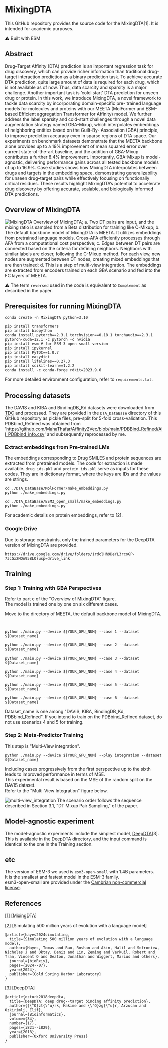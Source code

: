 # MixingDTA
This GitHub repository provides the source code for the MixingDTA[1]. It is intended for academic purposes.

⚠️ Built with ESM

## Abstract

Drug–Target Affinity (DTA) prediction is an important regression task for drug discovery, which can provide richer
information than traditional drug-target interaction prediction as a binary prediction task. To achieve accurate DTA
prediction, quite large amount of data is required for each drug, which is not available as of now. Thus, data scarcity
and sparsity is a major challenge. Another important task is ‘cold-start’ DTA prediction for unseen drug or protein. In
this work, we introduce MixingDTA, a novel framework to tackle data scarcity by incorporating domain-specific pre-
trained language models for molecules and proteins with our MEETA (MolFormer and ESM-based Efficient aggregation
Transformer for Affinity) model. We further address the label sparsity and cold-start challenges through a novel data
augmentation strategy named GBA-Mixup, which interpolates embeddings of neighboring entities based on the Guilt-By-
Association (GBA) principle, to improve prediction accuracy even in sparse regions of DTA space. Our experiments on
benchmark datasets demonstrate that the MEETA backbone alone provides up to a 19% improvement of mean squared
error over current state-of-the-art baseline, and the addition of GBA-Mixup contributes a further 8.4% improvement.
Importantly, GBA-Mixup is model-agnostic, delivering performance gains across all tested backbone models of up to
16.9%. Case studies shows how MixingDTA interpolates between drugs and targets in the embedding space, demonstrating
generalizability for unseen drug–target pairs while effectively focusing on functionally critical residues. These results
highlight MixingDTA’s potential to accelerate drug discovery by offering accurate, scalable, and biologically informed
DTA predictions. 


## Overview of MixingDTA

![MixingDTA](./imgs/MixingDTA.png)
Overview of MixingDTA; a. Two DT pairs are input, and the mixing ratio is sampled from a Beta distribution for training like C-Mixup; b. The default backbone model of MixingDTA is MEETA. It utilizes embeddings from pretrained language models. Cross-AFA efficiently processes through AFA from a computational cost perspective; c. Edges between DT pairs are connected based on the criteria for defining neighbors. Neighbors with similar labels are closer, following the C-Mixup method. For each view, new nodes are augmented between DT nodes, creating mixed embeddings that are then trained; d. This is a step of multi-view integration. The embeddings are extracted from encoders trained on each GBA scenario and fed into the FC layers of MEETA.

⚠️ The term `reversed` used in the code is equivalent to `Complement` as described in the paper.
 

## Prerequisites for running MixingDTA

```
conda create -n MixingDTA python=3.10

pip install transformers
pip install biopython
conda install pytorch==2.3.1 torchvision==0.18.1 torchaudio==2.3.1 pytorch-cuda=12.1 -c pytorch -c nvidia
pip install esm # for ESM-3 open small version
pip install ipykernel
pip install PyTDC==1.0.7
pip install easydict
pip install lifelines==0.27.3
pip install scikit-learn==1.2.2
conda install -c conda-forge rdkit=2023.9.6
```

For more detailed environment configuration, refer to `requirements.txt`.

## Processing datasets

The DAVIS and KIBA and BindingDB_Kd datasets were downloaded from [TDC](https://tdcommons.ai/multi_pred_tasks/dti) and processed. They are provided in the `DTA_DataBase` directory of this GitHub repository as pickle files, pre-split for 5-fold cross-validation.
This PDBbind_Refined was obtained from 'https://github.com/MahaThafar/Affinity2Vec/blob/main/PDBBind_Refined/All_PDBbind_info.csv' and subsequently reprocessed by me.



### Extract embeddings from Pre-trained LMs
The embeddings corresponding to Drug SMILES and protein sequences are extracted from pretrained models. The code for extraction is made available. `drug_ids.pkl` and `protein_ids.pkl` serve as inputs for these codes. They are in dictionary format, where the keys are IDs and the values are strings.

```
cd ./DTA_DataBase/MolFormer/make_embeddings.py
python ./make_embeddings.py

cd ./DTA_DataBase/ESM3_open_small/make_embeddings.py
python ./make_embeddings.py

```

For academic details on protein embeddings, refer to [2].

### Google Drive

Due to storage constraints, only the trained parameters for the DeepDTA version of MixingDTA are provided.

```
https://drive.google.com/drive/folders/1rdclHh9DeYL3rcoGP-73cGx2MOn95BLO?usp=drive_link
```


## Training

### Step 1: Training with GBA Perspectives
Refer to part c of the "Overview of MixingDTA" figure.  
The model is trained one by one on six different cases.  

Move to the directory of MEETA, the default backbone model of MixingDTA.
```


python ./main.py --device ${YOUR_GPU_NUM} --case 1 --dataset ${Dataset_name}

python ./main.py --device ${YOUR_GPU_NUM} --case 2 --dataset ${Dataset_name}

python ./main.py --device ${YOUR_GPU_NUM} --case 3 --dataset ${Dataset_name}

python ./main.py --device ${YOUR_GPU_NUM} --case 4 --dataset ${Dataset_name}

python ./main.py --device ${YOUR_GPU_NUM} --case 5 --dataset ${Dataset_name}

python ./main.py --device ${YOUR_GPU_NUM} --case 6 --dataset ${Dataset_name}

```

Dataset_name is one among "DAVIS, KIBA, BindingDB_Kd, PDBbind_Refined".
If you intend to train on the PDBbind_Refined dataset, do not use scenarios 4 and 5 for training.




### Step 2: Meta-Predictor Training
This step is "Multi-View integration".

```
python ./main.py --device ${YOUR_GPU_NUM} --play integration --dataset ${Dataset_name}

```
Including cases progressively from the first perspective up to the sixth leads to improved performance in terms of MSE.  
This experimental result is based on the MSE of the random split on the DAVIS dataset.  
Refer to the "Multi-View Integration" figure below.

![multi-view_integration](./imgs/multi-view_integration.png)
The scenario order follows the sequence described in Section 3.1, "DT Mixup Pair Sampling," of the paper.

## Model-agnostic experiment
The model-agnostic experiments include the simplest model, [DeepDTA](https://github.com/hkmztrk/DeepDTA)[3].  
This is available in the DeepDTA directory, and the input command is identical to the one in the Training section.  


## etc
The version of ESM-3 we used is `esm3-open-small` with 1.4B parameters.  
It is the smallest and fastest model in the ESM-3 family.  
esm3-open-small are provided under the [Cambrian non-commercial license](https://www.evolutionaryscale.ai/policies/cambrian-non-commercial-license-agreement).

<!--
## Licenses
The embeddings and training results derived from esm3-open-small are provided under the [Cambrian non-commercial license](https://www.evolutionaryscale.ai/policies/cambrian-non-commercial-license-agreement). For more details, refer to the following URLs: 
https://github.com/evolutionaryscale/esm?tab=readme-ov-file
https://github.com/evolutionaryscale/esm/blob/main/LICENSE.md

Meanwhile, MolFormer was used to extract embeddings via the Hugging Face API. Refer to [https://huggingface.co/ibm/MoLFormer-XL-both-10pct](https://huggingface.co/ibm/MoLFormer-XL-both-10pct) for more details. MolFormer is distributed under the Apache License 2.0.
 -->

## References
[1] [MixingDTA] 

[2] [Simulating 500 million years of evolution with a language model]

```
@article{hayes2024simulating,
  title={Simulating 500 million years of evolution with a language model},
  author={Hayes, Tomas and Rao, Roshan and Akin, Halil and Sofroniew, Nicholas J and Oktay, Deniz and Lin, Zeming and Verkuil, Robert and Tran, Vincent Q and Deaton, Jonathan and Wiggert, Marius and others},
  journal={bioRxiv},
  pages={2024--07},
  year={2024},
  publisher={Cold Spring Harbor Laboratory}
}
```

[3] [DeepDTA]
```
@article{ozturk2018deepdta,
  title={DeepDTA: deep drug--target binding affinity prediction},
  author={{\"O}zt{\"u}rk, Hakime and {\"O}zg{\"u}r, Arzucan and Ozkirimli, Elif},
  journal={Bioinformatics},
  volume={34},
  number={17},
  pages={i821--i829},
  year={2018},
  publisher={Oxford University Press}
}
```

